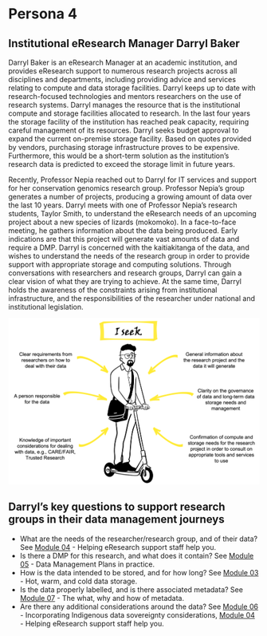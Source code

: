 # Persona 4

## Institutional eResearch Manager Darryl Baker

Darryl Baker is an eResearch Manager at an academic institution, and provides eResearch support to numerous research projects across all disciplines and departments, including providing advice and services relating to compute and data storage facilities. Darryl keeps up to date with research-focused technologies and mentors researchers on the use of research systems. Darryl manages the resource that is the institutional compute and storage facilities allocated to research. In the last four years the storage facility of the institution has reached peak capacity, requiring careful management of its resources. Darryl seeks budget approval to expand the current on-premise storage facility. Based on quotes provided by vendors, purchasing storage infrastructure proves to be expensive. Furthermore, this would be a short-term solution as the institution’s research data is predicted to exceed the storage limit in future years.

Recently, Professor Nepia reached out to Darryl for IT services and support for her conservation genomics research group. Professor Nepia’s group generates a number of projects, producing a growing amount of data over the last 10 years. Darryl meets with one of Professor Nepia’s research students, Taylor Smith, to understand the eResearch needs of an upcoming project about a new species of lizards (mokomoko). In a face-to-face meeting, he gathers information about the data being produced. Early indications are that this project will generate vast amounts of data and require a DMP. Darryl is concerned with the kaitiakitanga of the data, and wishes to understand the needs of the research group in order to provide support with appropriate storage and computing solutions. Through conversations with researchers and research groups, Darryl can gain a clear vision of what they are trying to achieve. At the same time, Darryl holds the awareness of the constraints arising from institutional infrastructure, and the responsibilities of the researcher under national and institutional legislation. 

![The data maangement information Institutional eResearch Manager Darryl Baker seeks to support researchers](../figures/Darryl-v2.png)

## Darryl’s key questions to support research groups in their data management journeys

* What are the needs of the researcher/research group, and of their data? See [Module 04](https://genomicsaotearoa.github.io/data-management-resources/modules/module04/) - Helping eResearch support staff help you.
* Is there a DMP for this research, and what does it contain? See [Module 05](https://genomicsaotearoa.github.io/data-management-resources/modules/module05/) - Data Management Plans in practice.
* How is the data intended to be stored, and for how long? See [Module 03](https://genomicsaotearoa.github.io/data-management-resources/modules/module03/) - Hot, warm, and cold data storage.
* Is the data properly labelled, and is there associated metadata? See [Module 07](https://genomicsaotearoa.github.io/data-management-resources/modules/module07/) - The what, why and how of metadata.
* Are there any additional considerations around the data? See [Module 06](https://genomicsaotearoa.github.io/data-management-resources/modules/module06/) - Incorporating Indigenous data sovereignty considerations, [Module 04](https://genomicsaotearoa.github.io/data-management-resources/modules/module04/) - Helping eResearch support staff help you.
